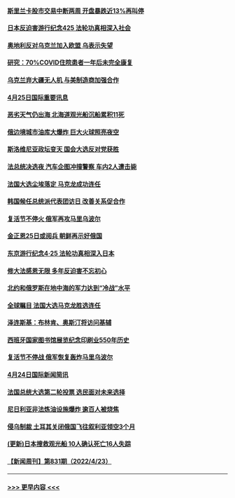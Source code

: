 #### [斯里兰卡股市交易中断两周 开盘暴跌近13%再叫停](../pages/prog202/a103409627.md?t=04260001) 
#### [日本反迫害游行纪念425 法轮功真相深入社会](../pages/prog202/a103409571.md?t=04260001) 
#### [奥地利反对乌克兰加入欧盟 乌表示失望](../pages/prog202/a103409479.md?t=04260001) 
#### [研究：70%COVID住院患者一年后未完全康复](../pages/prog202/a103409456.md?t=04260001) 
#### [乌克兰弃大疆无人机 与美制造商加强合作](../pages/prog202/a103409435.md?t=04260001) 
#### [4月25日国际重要讯息](../pages/prog202/a103409355.md?t=04260001) 
#### [恶劣天气仍出海 北海道观光船沉船累积11死](../pages/prog202/a103409303.md?t=04260001) 
#### [俄边境城市油库大爆炸 巨大火球照亮夜空](../pages/prog202/a103409294.md?t=04260001) 
#### [斯洛维尼亚政坛变天 国会大选反对党获胜](../pages/prog202/a103409285.md?t=04260001) 
#### [法总统决选夜 汽车企图冲撞警察 车内2人遭击毙](../pages/prog202/a103409239.md?t=04260001) 
#### [法国大选尘埃落定 马克龙成功连任](../pages/prog202/a103409096.md?t=04260001) 
#### [韩国候任总统派代表团访日 改善关系促合作](../pages/prog202/a103409088.md?t=04260001) 
#### [复活节不停火 俄军再攻马里乌波尔](../pages/prog202/a103409086.md?t=04260001) 
#### [金正恩25日或阅兵 朝鲜再示好俄国](../pages/prog202/a103409090.md?t=04260001) 
#### [东京游行纪念4·25 法轮功真相深入日本](../pages/prog202/a103409065.md?t=04260001) 
#### [修大法感恩无限 多年反迫害不忘初心](../pages/prog202/a103409052.md?t=04260001) 
#### [北约和俄罗斯在地中海的军力达到“冷战”水平](../pages/prog202/a103409034.md?t=04260001) 
#### [全球瞩目 法国大选马克龙胜选连任](../pages/prog202/a103409032.md?t=04260001) 
#### [泽连斯基：布林肯、奥斯汀将访问基辅](../pages/prog202/a103409004.md?t=04260001) 
#### [西班牙国家图书馆展览纪念印刷业550年历史](../pages/prog202/a103408868.md?t=04260001) 
#### [复活节不停战 俄军恢复轰炸马里乌波尔](../pages/prog202/a103408883.md?t=04260001) 
#### [4月24日国际新闻简讯](../pages/prog202/a103408850.md?t=04260001) 
#### [法国总统大选第二轮投票 选民面对未来选择](../pages/prog202/a103408837.md?t=04260001) 
#### [尼日利亚非法炼油设施爆炸 逾百人被烧焦](../pages/prog202/a103408720.md?t=04260001) 
#### [侵乌制裁 土耳其关闭俄国飞往叙利亚领空3个月](../pages/prog202/a103408693.md?t=04260001) 
#### [(更新)日本搜救观光船 10人确认死亡16人失踪](../pages/prog202/a103408670.md?t=04260001) 
#### [【新闻周刊】第831期（2022/4/23）](../pages/prog202/a103408566.md?t=04260001) 

----
#### [ >>> 更早内容 <<< ](../indexes/prog202-earlier.md)
